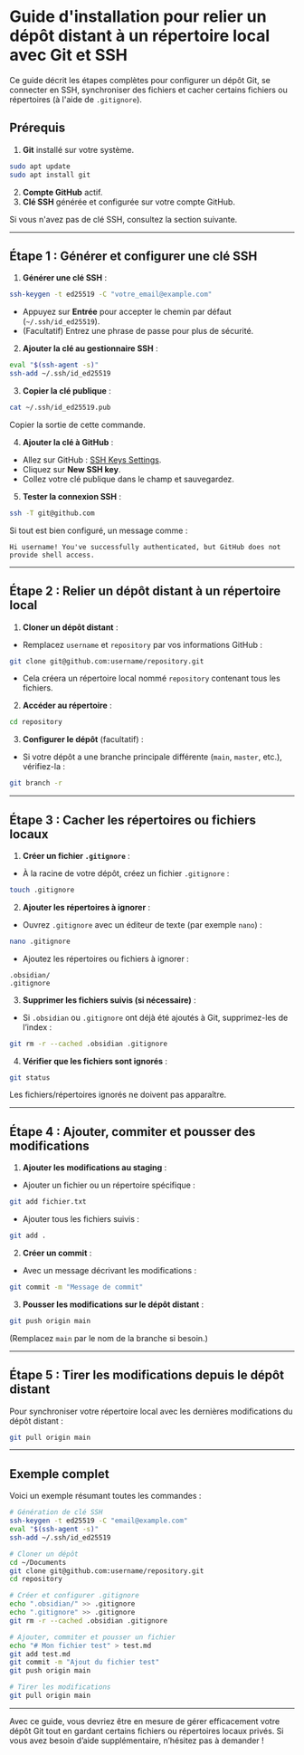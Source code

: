 # Guide d'installation pour relier un dépôt distant à un répertoire local avec Git et SSH

Ce guide décrit les étapes complètes pour configurer un dépôt Git, se connecter en SSH, synchroniser des fichiers et cacher certains fichiers ou répertoires (à l'aide de `.gitignore`).
## Prérequis

1. **Git** installé sur votre système.
```bash
sudo apt update
sudo apt install git
```
2. **Compte GitHub** actif.
3. **Clé SSH** générée et configurée sur votre compte GitHub.

Si vous n'avez pas de clé SSH, consultez la section suivante.

---
## Étape 1 : Générer et configurer une clé SSH

1. **Générer une clé SSH** :
```bash
ssh-keygen -t ed25519 -C "votre_email@example.com"
```
- Appuyez sur **Entrée** pour accepter le chemin par défaut (`~/.ssh/id_ed25519`).
- (Facultatif) Entrez une phrase de passe pour plus de sécurité.
2. **Ajouter la clé au gestionnaire SSH** :
```bash
eval "$(ssh-agent -s)"
ssh-add ~/.ssh/id_ed25519
```

3. **Copier la clé publique** :
```bash
cat ~/.ssh/id_ed25519.pub
```

Copier la sortie de cette commande.

4. **Ajouter la clé à GitHub** :
- Allez sur GitHub : [SSH Keys Settings](https://github.com/settings/keys).
- Cliquez sur **New SSH key**.
- Collez votre clé publique dans le champ et sauvegardez.
5. **Tester la connexion SSH** :
```bash
ssh -T git@github.com
```

Si tout est bien configuré, un message comme :
```
Hi username! You've successfully authenticated, but GitHub does not provide shell access.
```


---

## Étape 2 : Relier un dépôt distant à un répertoire local

1. **Cloner un dépôt distant** :
- Remplacez `username` et `repository` par vos informations GitHub :
```bash
git clone git@github.com:username/repository.git
```
- Cela créera un répertoire local nommé `repository` contenant tous les fichiers.

2. **Accéder au répertoire** :
```bash
cd repository
```

3. **Configurer le dépôt** (facultatif) :
- Si votre dépôt a une branche principale différente (`main`, `master`, etc.), vérifiez-la :
```bash
git branch -r
```


---

## Étape 3 : Cacher les répertoires ou fichiers locaux

1. **Créer un fichier `.gitignore`** :
- À la racine de votre dépôt, créez un fichier `.gitignore` :
```bash
touch .gitignore
```

2. **Ajouter les répertoires à ignorer** :
- Ouvrez `.gitignore` avec un éditeur de texte (par exemple `nano`) :
```bash
nano .gitignore
```
- Ajoutez les répertoires ou fichiers à ignorer :
```
.obsidian/
.gitignore
```

3. **Supprimer les fichiers suivis (si nécessaire)** :
- Si `.obsidian` ou `.gitignore` ont déjà été ajoutés à Git, supprimez-les de l’index :
```bash
git rm -r --cached .obsidian .gitignore
```

4. **Vérifier que les fichiers sont ignorés** :
```bash
git status
```

Les fichiers/répertoires ignorés ne doivent pas apparaître.

---

## Étape 4 : Ajouter, commiter et pousser des modifications

1. **Ajouter les modifications au staging** :
- Ajouter un fichier ou un répertoire spécifique :
```bash
git add fichier.txt
```

- Ajouter tous les fichiers suivis :
```bash
git add .
```

2. **Créer un commit** :
- Avec un message décrivant les modifications :
```bash
git commit -m "Message de commit"
```

3. **Pousser les modifications sur le dépôt distant** :
```bash
git push origin main
```

(Remplacez `main` par le nom de la branche si besoin.)

---

## Étape 5 : Tirer les modifications depuis le dépôt distant

Pour synchroniser votre répertoire local avec les dernières modifications du dépôt distant :

```bash
git pull origin main
```

---

## Exemple complet

Voici un exemple résumant toutes les commandes :

```bash
# Génération de clé SSH
ssh-keygen -t ed25519 -C "email@example.com"
eval "$(ssh-agent -s)"
ssh-add ~/.ssh/id_ed25519

# Cloner un dépôt
cd ~/Documents
git clone git@github.com:username/repository.git
cd repository

# Créer et configurer .gitignore
echo ".obsidian/" >> .gitignore
echo ".gitignore" >> .gitignore
git rm -r --cached .obsidian .gitignore

# Ajouter, commiter et pousser un fichier
echo "# Mon fichier test" > test.md
git add test.md
git commit -m "Ajout du fichier test"
git push origin main

# Tirer les modifications
git pull origin main
```

---

Avec ce guide, vous devriez être en mesure de gérer efficacement votre dépôt Git tout en gardant certains fichiers ou répertoires locaux privés. Si vous avez besoin d’aide supplémentaire, n’hésitez pas à demander !